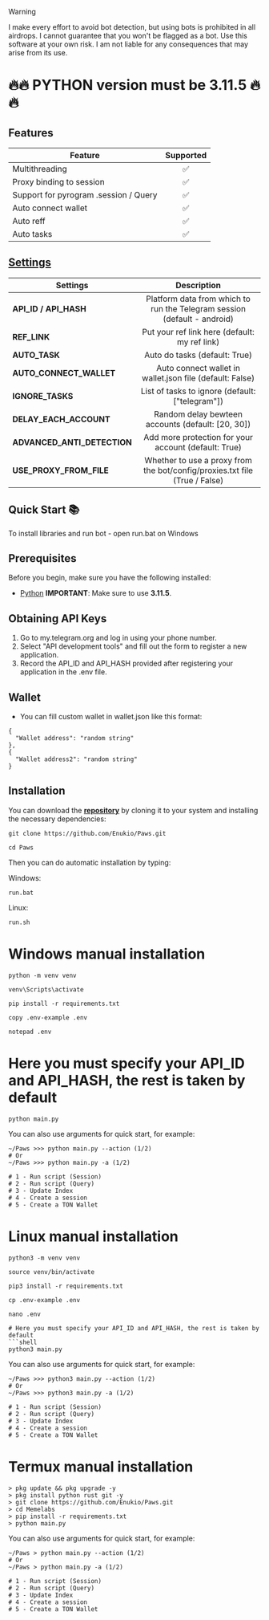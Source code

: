 > [!WARNING]
> I make every effort to avoid bot detection, but using bots is prohibited in all airdrops. I cannot guarantee that you won't be flagged as a bot. Use this software at your own risk. I am not liable for any consequences that may arise from its use.

# 🔥🔥 PYTHON version must be 3.11.5 🔥🔥

## Features  
| Feature                                                       | Supported        |
|---------------------------------------------------------------|:----------------:|
| Multithreading                                                |        ✅        |
| Proxy binding to session                                      |        ✅        |
| Support for pyrogram .session / Query                         |        ✅        |
| Auto connect wallet                                           |        ✅        |
| Auto reff                                                     |        ✅        |
| Auto tasks                                                    |        ✅        |

## [Settings](https://github.com/Enukio/Paws/blob/main/.env-example)
| Settings | Description |
|-----------------------------|:-------------------------------------------------------------------------------------------------------------:|
| **API_ID / API_HASH**       | Platform data from which to run the Telegram session (default - android)                                      |       
| **REF_LINK**                | Put your ref link here (default: my ref link)                                                                 |
| **AUTO_TASK**               | Auto do tasks (default: True)                                                                                 |
| **AUTO_CONNECT_WALLET**     | Auto connect wallet in wallet.json file (default: False)                                                      |
| **IGNORE_TASKS**            | List of tasks to ignore (default: ["telegram"])                                                               |
| **DELAY_EACH_ACCOUNT**      | Random delay bewteen accounts (default: [20, 30])                                                             |
| **ADVANCED_ANTI_DETECTION** | Add more protection for your account (default: True)                                                          |
| **USE_PROXY_FROM_FILE**     | Whether to use a proxy from the bot/config/proxies.txt file (True / False)                                    |


## Quick Start 📚

To install libraries and run bot - open run.bat on Windows

## Prerequisites
Before you begin, make sure you have the following installed:
- [Python](https://www.python.org/downloads/) **IMPORTANT**: Make sure to use **3.11.5**. 

## Obtaining API Keys
1. Go to my.telegram.org and log in using your phone number.
2. Select "API development tools" and fill out the form to register a new application.
3. Record the API_ID and API_HASH provided after registering your application in the .env file.

## Wallet
- You can fill custom wallet in wallet.json like this format:
```
{
  "Wallet address": "random string"
},
{
  "Wallet address2": "random string"
}
```

## Installation
You can download the [**repository**](https://github.com/Enukio/Paws) by cloning it to your system and installing the necessary dependencies:
```shell
git clone https://github.com/Enukio/Paws.git
```
```shell
cd Paws
```

Then you can do automatic installation by typing:

Windows:
```shell
run.bat
```

Linux:
```shell
run.sh
```

# Windows manual installation
```shell
python -m venv venv
```
```shell
venv\Scripts\activate
```
```shell
pip install -r requirements.txt
```
```shell
copy .env-example .env
```
```shell
notepad .env
```
# Here you must specify your API_ID and API_HASH, the rest is taken by default
```shell
python main.py
```

You can also use arguments for quick start, for example:
```shell
~/Paws >>> python main.py --action (1/2)
# Or
~/Paws >>> python main.py -a (1/2)

# 1 - Run script (Session)
# 2 - Run script (Query)
# 3 - Update Index
# 4 - Create a session
# 5 - Create a TON Wallet
```

# Linux manual installation
```shell
python3 -m venv venv
```
```shell
source venv/bin/activate
```
```shell
pip3 install -r requirements.txt
```
```shell
cp .env-example .env
```
```shell
nano .env 
```
```
# Here you must specify your API_ID and API_HASH, the rest is taken by default
```shell
python3 main.py
```

You can also use arguments for quick start, for example:
```shell
~/Paws >>> python3 main.py --action (1/2)
# Or
~/Paws >>> python3 main.py -a (1/2)

# 1 - Run script (Session)
# 2 - Run script (Query)
# 3 - Update Index
# 4 - Create a session
# 5 - Create a TON Wallet
```

# Termux manual installation
```
> pkg update && pkg upgrade -y
> pkg install python rust git -y
> git clone https://github.com/Enukio/Paws.git
> cd Memelabs
> pip install -r requirements.txt
> python main.py
```

You can also use arguments for quick start, for example:
```termux
~/Paws > python main.py --action (1/2)
# Or
~/Paws > python main.py -a (1/2)

# 1 - Run script (Session)
# 2 - Run script (Query)
# 3 - Update Index
# 4 - Create a session
# 5 - Create a TON Wallet
```
